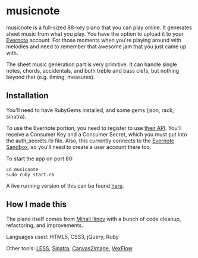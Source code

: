 # musicnote

musicnote is a full-sized 88-key piano that you can play online. It generates sheet music from what you play. You have the option to upload it to your <a href="http://www.evernote.com">Evernote</a> account. For those moments when you're playing around with melodies and need to remember that awesome jam that you just came up with.

The sheet music generation part is very primitive. It can handle single notes, chords, accidentals, and both treble and bass clefs, but nothing beyond that (e.g. timing, measures).

## Installation

You'll need to have RubyGems installed, and some gems (json, rack, sinatra).

To use the Evernote portion, you need to register to use <a href="http://www.evernote.com/about/developer/api/">their API</a>. You'll receive a Consumer Key and a Consumer Secret, which you must put into the auth_secrets.rb file. Also, this currently connects to the <a href="https://sandbox.evernote.com/">Evernote Sandbox</a>, so you'll need to create a user account there too.

To start the app on port 80:

    cd musicnote
    sudo ruby start.rb

A live running version of this can be found <a href="http://ec2-107-22-74-79.compute-1.amazonaws.com/">here</a>.

## How I made this

The piano itself comes from <a href="http://www.html5piano.ilinov.eu/full/">Mihail Ilinov</a> with a bunch of code cleanup, refactoring, and improvements.

Languages used: HTML5, CSS3, jQuery, Ruby

Other tools: <a href="http://www.lesscss.org">LESS</a>, <a href="http://http://www.sinatrarb.com/">Sinatra</a>, <a href="http://www.nihilogic.dk/labs/canvas2image/">Canvas2Image</a>, <a href="http://www.vexflow.com">VexFlow</a>